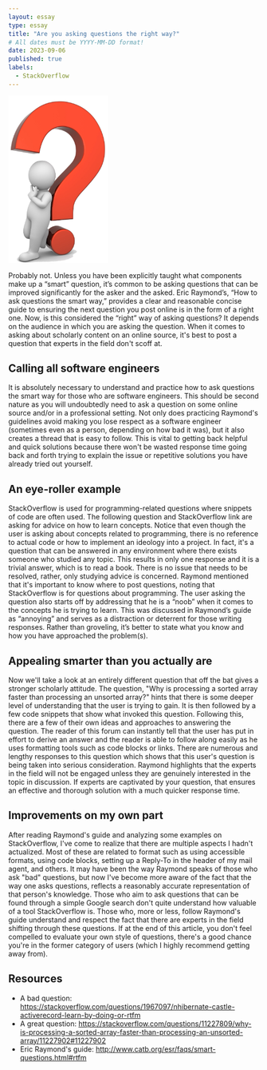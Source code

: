 ```yaml
---
layout: essay
type: essay
title: "Are you asking questions the right way?"
# All dates must be YYYY-MM-DD format!
date: 2023-09-06
published: true
labels:
  - StackOverflow
---
```

<img width="200px" class="rounded float-start pe-4" src="../img/question-clipart-transparent-4.png">

Probably not. Unless you have been explicitly taught what components make up a “smart” question, it’s common to be asking questions that can be improved significantly for the asker and the asked. Eric Raymond’s, “How to ask questions the smart way,” provides a clear and reasonable concise guide to ensuring the next question you post online is in the form of a right one. Now, is this considered the “right” way of asking questions? It depends on the audience in which you are asking the question. When it comes to asking about scholarly content on an online source, it's best to post a question that experts in the field don't scoff at. 

## Calling all software engineers
It is absolutely necessary to understand and practice how to ask questions the smart way for those who are software engineers. This should be second nature as you will undoubtedly need to ask a question on some online source and/or in a professional setting. Not only does practicing Raymond's guidelines avoid making you lose respect as a software engineer (sometimes even as a person, depending on how bad it was), but it also creates a thread that is easy to follow. This is vital to getting back helpful and quick solutions because there won't be wasted response time going back and forth trying to explain the issue or repetitive solutions you have already tried out yourself. 

## An eye-roller example
StackOverflow is used for programming-related questions where snippets of code are often used. The following question and StackOverflow link are asking for advice on how to learn concepts. Notice that even though the user is asking about concepts related to programming, there is no reference to actual code or how to implement an ideology into a project. In fact, it's a question that can be answered in any environment where there exists someone who studied any topic. This results in only one response and it is a trivial answer, which is to read a book. There is no issue that needs to be resolved, rather, only studying advice is concerned. Raymond mentioned that it's important to know where to post questions, noting that StackOverflow is for questions about programming. The user asking the question also starts off by addressing that he is a “noob” when it comes to the concepts he is trying to learn. This was discussed in Raymond’s guide as “annoying” and serves as a distraction or deterrent for those writing responses. Rather than groveling, it’s better to state what you know and how you have approached the problem(s). 

## Appealing smarter than you actually are
Now we'll take a look at an entirely different question that off the bat gives a stronger scholarly attitude. The question, "Why is processing a sorted array faster than processing an unsorted array?" hints that there is some deeper level of understanding that the user is trying to gain. It is then followed by a few code snippets that show what invoked this question. Following this, there are a few of their own ideas and approaches to answering the question. The reader of this forum can instantly tell that the user has put in effort to derive an answer and the reader is able to follow along easily as he uses formatting tools such as code blocks or links. There are numerous and lengthy responses to this question which shows that this user's question is being taken into serious consideration. Raymond highlights that the experts in the field will not be engaged unless they are genuinely interested in the topic in discussion. If experts are captivated by your question, that ensures an effective and thorough solution with a much quicker response time.

## Improvements on my own part
After reading Raymond's guide and analyzing some examples on StackOverflow, I've come to realize that there are multiple aspects I hadn't actualized. Most of these are related to format such as using accessible formats, using code blocks, setting up a Reply-To in the header of my mail agent, and others. It may have been the way Raymond speaks of those who ask "bad" questions, but now I've become more aware of the fact that the way one asks questions, reflects a reasonably accurate representation of that person's knowledge. Those who aim to ask questions that can be found through a simple Google search don't quite understand how valuable of a tool StackOverflow is. Those who, more or less, follow Raymond's guide understand and respect the fact that there are experts in the field shifting through these questions. If at the end of this article, you don't feel compelled to evaluate your own style of questions, there's a good chance you're in the former category of users (which I highly recommend getting away from).

## Resources
- A bad question: https://stackoverflow.com/questions/1967097/nhibernate-castle-activerecord-learn-by-doing-or-rtfm
- A great question: https://stackoverflow.com/questions/11227809/why-is-processing-a-sorted-array-faster-than-processing-an-unsorted-array/11227902#11227902
- Eric Raymond's guide: http://www.catb.org/esr/faqs/smart-questions.html#rtfm
